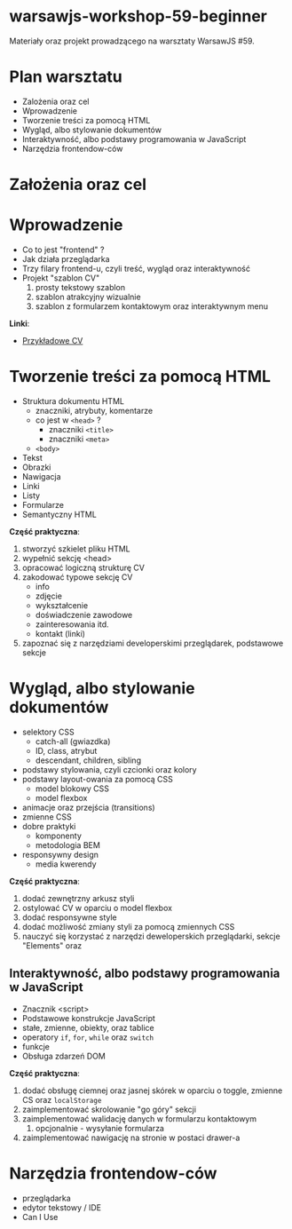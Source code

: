 # warsawjs-workshop-59-beginner

Materiały oraz projekt prowadzącego na warsztaty WarsawJS #59.

# Plan warsztatu

- Zalożenia oraz cel
- Wprowadzenie
- Tworzenie treści za pomocą HTML
- Wygląd, albo stylowanie dokumentów
- Interaktywność, albo podstawy programowania w JavaScript
- Narzędzia frontendow-ców

# Założenia oraz cel

# Wprowadzenie

- Co to jest "frontend" ?
- Jak działa przeglądarka
- Trzy filary frontend-u, czyli treść, wygląd oraz interaktywność
- Projekt "szablon CV"
  1. prosty tekstowy szablon
  2. szablon atrakcyjny wizualnie
  3. szablon z formularzem kontaktowym oraz interaktywnym menu

**Linki**:

- [Przykładowe CV](https://www.findcourses.co.uk/inspiration/articles/5-cvs-fictional-characters-13993)

# Tworzenie treści za pomocą HTML

- Struktura dokumentu HTML
  - znaczniki, atrybuty, komentarze
  - co jest w `<head>` ?
    - znaczniki `<title>`
    - znaczniki `<meta>`
  - `<body>`
- Tekst
- Obrazki
- Nawigacja
 - Linki
- Listy
- Formularze
- Semantyczny HTML

**Część praktyczna**:

1. stworzyć szkielet pliku HTML
2. wypełnić sekcję &lt;head&gt;
3. opracować logiczną strukturę CV
4. zakodować typowe sekcję CV
    - info
    - zdjęcie
    - wykształcenie
    - doświadczenie zawodowe
    - zainteresowania itd.
    - kontakt (linki)
5. zapoznać się z narzędziami developerskimi przeglądarek, podstawowe sekcje


# Wygląd, albo stylowanie dokumentów

- selektory CSS
  - catch-all (gwiazdka)
  - ID, class, atrybut
  - descendant, children, sibling
- podstawy stylowania, czyli czcionki oraz kolory
- podstawy layout-owania za pomocą CSS
  - model blokowy CSS
  - model flexbox
- animacje oraz przejścia (transitions)
- zmienne CSS
- dobre praktyki
  - komponenty
  - metodologia BEM
- responsywny design
  - media kwerendy

**Część praktyczna**:

1. dodać zewnętrzny arkusz styli
2. ostylować CV w oparciu o model flexbox
3. dodać responsywne style
4. dodać możliwość zmiany styli za pomocą zmiennych CSS
5. nauczyć się korzystać z narzędzi deweloperskich przeglądarki, sekcje "Elements" oraz 


## Interaktywność, albo podstawy programowania w JavaScript

- Znacznik &lt;script&gt;
- Podstawowe konstrukcje JavaScript
 - stałe, zmienne, obiekty, oraz tablice
 - operatory `if`, `for`, `while` oraz `switch`
 - funkcje
- Obsługa zdarzeń DOM

**Część praktyczna**:

1. dodać obsługę ciemnej oraz jasnej skórek w oparciu o toggle, zmienne CS oraz `localStorage`
2. zaimplementować skrolowanie "go góry" sekcji
3. zaimplementować walidację danych w formularzu kontaktowym
   1. opcjonalnie - wysyłanie formularza
4. zaimplementować nawigację na stronie w postaci drawer-a


# Narzędzia frontendow-ców

- przeglądarka
- edytor tekstowy / IDE
- Can I Use
